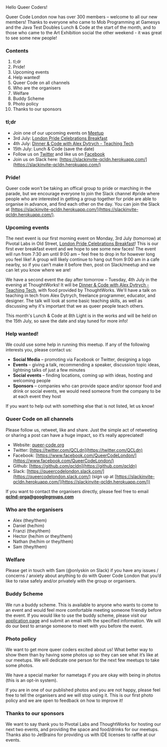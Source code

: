 Hello Queer Coders!

Queer Code London now has over 300 members – welcome to all our new members! Thanks to everyone who came to Mob Programming at Gamesys and the Java Test Doubles Lunch & Code at the start of the month, and to those who came to the Art Exhibition social the other weekend - it was great to see some new people!

### Contents
 1. tl;dr
 2. Pride!
 3. Upcoming events
 4. Help wanted!
 5. Queer Code on all channels
 6. Who are the organisers
 7. Welfare
 8. Buddy Scheme
 9. Photo policy
 10. Thanks to our sponsors

### tl;dr
- Join one of our upcoming events on [Meetup](https://www.meetup.com/Queer-Code-London/)
 - 3rd July: [London Pride Celebrations Breakfast](https://www.meetup.com/Queer-Code-London/events/240813075/)
 - 4th July: [Dinner & Code with Alex Dytrych - Teaching Tech](https://www.meetup.com/Queer-Code-London/events/240203532/)
 - 15th July: Lunch & Code (save the date)
- Follow us on [Twitter](https://twitter.com/QCLdn) and like us on [Facebook­](https://www.facebook.com/QueerCodeLondon/)
- Join us on Slack­ here: [https://slackinvite-qcldn.herokuapp.com/](https://slackinvite-qcldn.herokuapp.com/)

### Pride!

Queer code won't be taking an offical group to pride or marching in the parade, but we encourage everyone to join the Slack channel #pride where people who are interested in getting a group together for pride are able to organise in advance, and find each other on the day. You can join the Slack at [https://slackinvite-qcldn.herokuapp.com/](https://slackinvite-qcldn.herokuapp.com/).

### Upcoming events

The next event is our first morning event on Monday, 3rd July (tomorrow) at Pivotal Labs in Old Street, [London Pride Celebrations Breakfast](https://www.meetup.com/Queer-Code-London/events/240813075/)! This is our first ever breakfast event and we hope to see some new faces! The event will run from 7:30 am until 9:00 am – feel free to drop in for however long you feel like! A group will likely continue to hang out from 9:00 am in a cafe nearby, so if you can't make it before then, post on Slack/meetup and we can let you know where we are!

We have a second event the day after tomorrow – Tuesday, 4th July in the evening at ThoughtWorks! It will be [Dinner & Code with Alex Dytrych - Teaching Tech](https://www.meetup.com/Queer-Code-London/events/240203532/), with food provided by ThoughtWorks. We'll have a talk on teaching in tech from Alex Dytrych, freelance programmer, educator, and designer. The talk will look at some basic teaching skills, as well as discussing why it's important that we as queer people teach others.

This month's Lunch & Code at 8th Light is in the works and will be held on the 15th July, so save the date and stay tuned for more info!

### Help wanted!

We could use some help in running this meetup. If any of the following interests you, please contact us:

- **Social Media** – promoting via Facebook or Twitter, designing a logo
- **Events** – giving a talk, recommending a speaker, discussion topic ideas, lightning talks of just a few minutes
- **Social events** – finding locations, coming up with ideas, hosting and welcoming people
- **Sponsors** – companies who can provide space and/or sponsor food and drink or social events, we would need someone from the company to be at each event they host

If you want to help out with something else that is not listed, let us know!

### Queer Code on all channels

Please follow us, retweet, like and share. Just the simple act of retweeting or sharing a post can have a huge impact, so it’s really appreciated!

- Website: [queer-code.org­](http://queer-code.org/)
- Twitter: [https://twitter.com/QCLdn­](https://twitter.com/QCLdn)
- Facebook: [https://www.facebook.com/QueerCodeLondon/­](https://www.facebook.com/QueerCodeLondon/)
- Github: [https://github.com/qcldn­](https://github.com/qcldn)
- Slack: [https://queercodelondon.slack.com/­](https://queercodelondon.slack.com/) (sign up at [https://slackinvite-qcldn.herokuapp.com/­](https://slackinvite-qcldn.herokuapp.com/))

If you want to contact the organisers directly, please feel free to email **qclnd-orga@googlegroups.com**

### Who are the organisers

- Alex (they/them)
- Daniel (he/him)
- Franzi (they/them)
- Hector (he/him or they/them)
- Nathan (he/him or they/them)
- Sam (they/them)

### Welfare

Please get in touch with Sam (@onlyskin on Slack) if you have any issues / concerns / anxiety about anything to do with Queer Code London that you’d like to raise safely and/or privately with the group or organisers.

### Buddy Scheme

We run a buddy scheme. This is available to anyone who wants to come to an event and would feel more comfortable meeting someone friendly before the event. If you would like to use the buddy scheme, please visit our [application page](https://github.com/qcldn/docs/blob/master/buddy.md) and submit an email with the specified information. We will do our best to arrange someone to meet with you before the event.

### Photo policy

We want to get more queer coders excited about us! What better way to show them than by having some photos up so they can see what it’s like at our meetups. We will dedicate one person for the next few meetups to take some photos.

We have a special marker for nametags if you are okay with being in photos (this is an opt-in system).

If you are in one of our published photos and you are not happy, please feel free to tell the organisers and we will stop using it. This is our first photo policy and we are open to feedback on how to improve it!

### Thanks to our sponsors

We want to say thank you to Pivotal Labs and ThoughtWorks for hosting our next two events, and providing the space and food/drinks for our meetups. Thanks also to JetBrains for providing us with IDE licenses to raffle at our events.